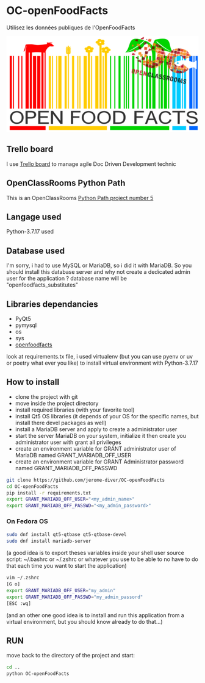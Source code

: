 # OC-openFoodFacts

Utilisez les données publiques de l'OpenFoodFacts

![OpenFoodFacts + OC](assets/images/openfoodfacts+oc.png)

## Trello board

I use [Trello board](https://trello.com/b/2EKEGLIA/oc-python-projet-5-openfoodfacts) to manage agile Doc Driven Development technic

## OpenClassRooms Python Path

This is an OpenClassRooms [Python Path project number 5](https://openclassrooms.com/fr/projects/157/assignment)

## Langage used

Python-3.7.17 used

## Database used

I'm sorry, i had to use MySQL or MariaDB, so i did it with MariaDB.
So you should install this database server and why not create a
dedicated admin user for the application ?
database name will be "openfoodfacts_substitutes"

## Libraries dependancies

- PyQt5
- pymysql
- os
- sys
- [openfoodfacts](https://github.com/openfoodfacts/openfoodfacts-python)

look at requirements.tx file, i used virtualenv (but you can use pyenv or uv or poetry what ever you like) to install virtual environment with Python-3.7.17

## How to install

- clone the project with git
- move inside the project directory
- install required libraries (with your favorite tool)
- install Qt5 OS libraries (it depends of your OS for the specific names, but install there devel packages as well)
- install a MariaDB server and apply to create a administrator user
- start the server MariaDB on your system, initialize it then create you administrator user with grant all privileges
- create an environment variable for GRANT administrator user of MariaDB named GRANT_MARIADB_OFF_USER
- create an environment variable for GRANT Administrator password named GRANT_MARIADB_OFF_PASSWD

```bash
git clone https://github.com/jerome-diver/OC-openFoodFacts
cd OC-openFoodFacts
pip install -r requirements.txt
export GRANT_MARIADB_OFF_USER="<my_admin_name>"
export GRANT_MARIADB_OFF_PASSWD="<my_admin_password>"
```

### On Fedora OS

```bash
sudo dnf install qt5-qtbase qt5-qtbase-devel
sudo dnf install mariadb-server
```

(a good idea is to export theses variables inside your shell user source
script: ~/.bashrc or ~/.zshrc or whatever you use to be able to no have to
do that each time you want to start the application)

```bash
vim ~/.zshrc
[G o]
export GRANT_MARIADB_OFF_USER="my_admin"
export GRANT_MARIADB_OFF_PASSWD="my_admin_passord"
[ESC :wq]
```

(and an other one good idea is to install and run this application from a
virtual environment, but you should know already to do that...)

## RUN

move back to the directory of the project and start:

```bash
cd ..
python OC-openFoodFacts
```
